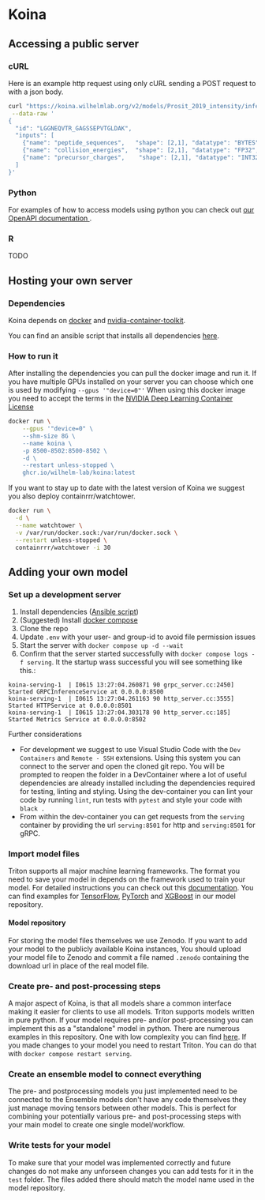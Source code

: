 # Koina

## Accessing a public server
### cURL
Here is an example http request using only cURL sending a POST request to with a json body.

```bash
curl "https://koina.wilhelmlab.org/v2/models/Prosit_2019_intensity/infer" \
 --data-raw '
{
  "id": "LGGNEQVTR_GAGSSEPVTGLDAK",
  "inputs": [
    {"name": "peptide_sequences",   "shape": [2,1], "datatype": "BYTES", "data": ["LGGNEQVTR","GAGSSEPVTGLDAK"]},
    {"name": "collision_energies",  "shape": [2,1], "datatype": "FP32",  "data": [25,25]},
    {"name": "precursor_charges",    "shape": [2,1], "datatype": "INT32", "data": [1,2]}
  ]
}'
```
### Python
For examples of how to access models using python you can check out [our OpenAPI documentation ](https://koina.wilhelmlab.org/docs/#overview).

### R
TODO

## Hosting your own server

### Dependencies
Koina depends on [docker](https://docs.docker.com/engine/install/) and [nvidia-container-toolkit](https://docs.nvidia.com/datacenter/cloud-native/container-toolkit/overview.html).

You can find an ansible script that installs all dependencies [here](docs/server/).

### How to run it
After installing the dependencies you can pull the docker image and run it. If you have multiple GPUs installed on your server you can choose which one is used by modifying `--gpus '"device=0"'`
When using this docker image you need to accept the terms in the [NVIDIA Deep Learning Container License](NVIDIA_Deep_Learning_Container_License.pdf)
```bash
docker run \
    --gpus '"device=0" \
    --shm-size 8G \
    --name koina \
    -p 8500-8502:8500-8502 \
    -d \
    --restart unless-stopped \
    ghcr.io/wilhelm-lab/koina:latest
```

If you want to stay up to date with the latest version of Koina we suggest you also deploy containrrr/watchtower.


```bash
docker run \
  -d \
  --name watchtower \
  -v /var/run/docker.sock:/var/run/docker.sock \
  --restart unless-stopped \
  containrrr/watchtower -i 30
```

## Adding your own model

### Set up a development server

1. Install dependencies ([Ansible script](docs/server/))
2. (Suggested) Install [docker compose](https://docs.docker.com/engine/install/ubuntu/#install-using-the-repository)
3. Clone the repo
5. Update `.env` with your user- and group-id to avoid file permission issues
6. Start the server with `docker compose up -d --wait`
7. Confirm that the server started successfully with `docker compose logs -f serving`. It the startup wass successful you will see something like this.:
```
koina-serving-1  | I0615 13:27:04.260871 90 grpc_server.cc:2450] Started GRPCInferenceService at 0.0.0.0:8500
koina-serving-1  | I0615 13:27:04.261163 90 http_server.cc:3555] Started HTTPService at 0.0.0.0:8501
koina-serving-1  | I0615 13:27:04.303178 90 http_server.cc:185] Started Metrics Service at 0.0.0.0:8502
```

Further considerations
- For development we suggest to use Visual Studio Code with the `Dev Containers` and `Remote - SSH` extensions.
  Using this system you can connect to the server and open the cloned git repo. You will be prompted to reopen the folder in a DevContainer where a lot of useful dependencies are already installed including the dependencies required for testing, linting and styling. Using the dev-container you can lint your code by running `lint`, run tests with `pytest` and style your code with `black .`
- From within the dev-container you can get requests from the `serving` container by providing the url `serving:8501` for http and `serving:8501` for gRPC.

### Import model files
Triton supports all major machine learning frameworks. The format you need to save your model in depends on the framework used to train your model. For detailed instructions you can check out this [documentation](https://github.com/triton-inference-server/server/blob/main/docs/user_guide/model_repository.md#model-files).
You can find examples for [TensorFlow](models/Prosit/Prosit_2019_intensity/1), [PyTorch](models/AlphaPept/AlphaPept_ms2_generic/1) and [XGBoost](models/ms2pip/model_20210416_HCD2021_Y/1) in our model repository.

#### Model repository
For storing the model files themselves we use Zenodo. If you want to add your model to the publicly available Koina instances, You should upload your model file to Zenodo and commit a file named `.zenodo` containing the download url in place of the real model file.

### Create pre- and post-processing steps
A major aspect of Koina, is that all models share a common interface making it easier for clients to use all models.
Triton supports models written in pure python. If your model requires pre- and/or post-processing you can implement this as a "standalone" model in python.
There are numerous examples in this repository. One with low complexity you can find [here](models/AlphaPept/AlphaPept_Preprocess_charge/1).
If you made changes to your model you need to restart Triton. You can do that with `docker compose restart serving`.

### Create an ensemble model to connect everything
The pre- and postprocessing models you just implemented need to be connected to the
Ensemble models don't have any code themselves they just manage moving tensors between other models. This is perfect for combining your potentially various pre- and post-processing steps with your main model to create one single model/workflow.

### Write tests for your model
To make sure that your model was implemented correctly and future changes do not make any unforseen changes you can add tests for it in the `test` folder. The files added there should match the model name used in the model repository.
